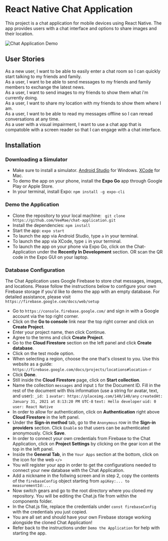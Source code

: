 # React Native Chat Application

This project is a chat application for mobile devices using React Native. The app provides users with a chat interface and options to share images and their location.

![Chat Application Demo](/Chat-App.gif)

## User Stories

As a new user, I want to be able to easily enter a chat room so I can quickly start talking to my friends and family.
<br/>
As a user, I want to be able to send messages to my friends and family members to exchange the latest news.
<br/>
As a user, I want to send images to my friends to show them what i'm currently doing.
<br/>
As a user, I want to share my location with my friends to show them where I am.
<br/>
As a user, I want to be able to read my messages offline so I can reread conversations at any time.
<br/>
As a user with a visual impairment, I want to use a chat app that is compatoble with a screen reader so that I can engage with a chat interface.
<br/>

## Installation

### Downloading a Simulator

- Make sure to install a simulator. [Android Studio](https://developer.android.com/studio) for Windows. [XCode](https://developer.apple.com/xcode/) for Mac.
- To demo the app on your phone, install the <strong>Expo Go</strong> app through Google Play or Apple Store.
- In your terminal, install Expo: `npm install -g expo-cli`

### Demo the Application

- Clone the repository to your local machine: ` git clone https://github.com/VeeMae/chat-application.git`
- Install the dependencies: `npm install`
- Start the app: `expo start`
- To launch the app via Android Studio, type `a` in your terminal.
- To launch the app via XCode, type `i` in your terminal.
- To launch the app on your phone via Expo Go, click on the Chat-Application under the <strong>Recently In Development</strong> section. OR scan the QR code in the Expo GUI on your laptop.

### Database Configuration

The Chat Application uses Google Firebase to store chat messages, images, and locations. Please follow the instructions below to configure your own Firebase storage if you'd like to demo the app with an empty database. For detailed assistance, please visit `https://firebase.google.com/docs/web/setup`
<br/>

- Go to `https://console.firebase.google.com/` and sign in with a Google account via the top right corner.
- Click on the <strong>Go to console</strong> link near the top right corner and click on <strong>Create Project</strong>.
- Enter your project name, then click Continue.
- Agree to the terms and click <strong>Create Project</strong>.
- Go to the <strong>Cloud Firestore</strong> section on the left panel and click <strong>Create database</strong>.
- Click on the test mode option.
- When selecting a region, choose the one that's closest to you. Use this website as a guide: `https://firebase.google.com/docs/projects/locations#location-r`
- Click <strong>Done</strong>.
- Still inside the <strong>Cloud Firestore</strong> page, click on <strong>Start collection</strong>.
- Name the collection `messages` and input `1` for the Document ID. Fill in the rest of the document with this information (use a string for avatar, text, and user): `_id: 1` `avatar: https://placeimg.com/140/140/any` `createdAt: January 31, 2021 at 8:13:20 PM UTC-8` `text: Hello developer` `uid: 0` `user: React Native`
- In order to allow for authentication, click on <strong>Authentication</strong> right above <strong>Cloud Firestore</strong> in the left panel.
- Under the <strong>Sign-in method</strong> tab, go to the `Anonymous` row in the <strong>Sign-in providers</strong> section. Click `Enable` so that users can be authenticated anonymously. Click <strong>Save</strong>.
- In order to connect your own credentials from Firebase to the Chat Application, click on <strong>Project Settings</strong> by clicking on the gear icon at the top in the left panel.
- Inside the <strong>General Tab</strong>, in the `Your Apps` section at the bottom, click on the icon for the web `</>`
- You will register your app in order to get the configurations needed to connect your new database with the Chat Application.
- Add a nickname in the follwing screen and in step 2, copy the contents of the `firebaseConfig` object starting from `apiKey:... to measurementId:...`
- Now switch gears and go to the root directory where you cloned my repository. You will be editing the Chat.js file from within the components folder.
- In the Chat.js file, replace the credentials under `const firebaseConfig` with the credentials you just copied.
- You are all set and should have your own Firebase storage working alongside the cloned Chat Application!
- Refer back to the instructions under `Demo the Application` for help with starting the app.

